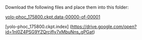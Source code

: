 Download the following files and place them into this folder:

[yolo-phoc_175800.ckpt.data-00000-of-00001](https://drive.google.com/open?id=1L0NCJP52q_hLMcYIxJJV9FvZo9XC9-bT)

[yolo-phoc_175800.ckpt.index] (https://drive.google.com/open?id=1nI0Z4PSG9YZQrcjfly7xMbuNns_gPGat)


